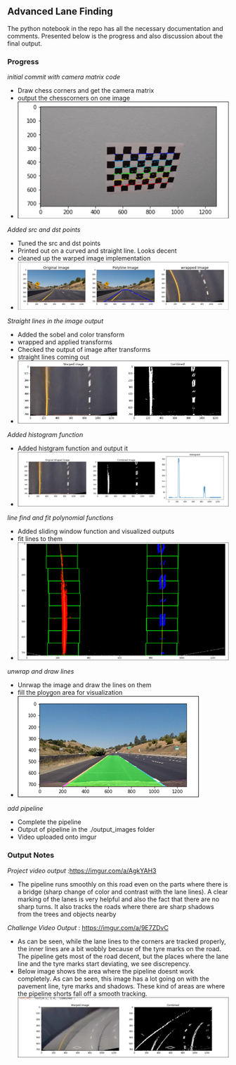 ## Advanced Lane Finding
The python notebook in the repo has all the necessary documentation and comments. Presented below is the progress and also discussion about the final output.

### Progress
*initial commit with camera matrix code*
 - Draw chess corners and get the camera matrix
 - output the chesscorners on one image
 - ![chessboard_corners](./images/draw_chess_borad.png)

*Added src and dst points*
 - Tuned the src and dst points 
 - Printed out on a curved and straight line. Looks decent
 - cleaned up the warped image implementation
 - ![wrapped_image](./images/wrapped_image.png)

*Straight lines in the image output*
 - Added the sobel and color transform
 - wrapped and applied transforms
 - Checked the output of image after transforms
 - straight lines coming out
 - ![wrapped_straight](./images/wrapped_straight.png)

*Added histogram function*
 - Added histgram function and output it
 - ![histogram](./images/histogram.png)

*line find and fit polynomial functions*
 - Added sliding window function and visualized outputs
 - fit lines to them
 - ![sliding_window](./images/sliding_window.png)

*unwrap and draw lines*
 - Unrwap the image and draw the lines on them
 - fill the ploygon area for visualization
 - ![chessboard_corners](./images/unwrap_draw.png)

*add pipeline*
 - Complete the pipeline 
 - Output of pipeline in the ./output_images folder
 - Video uploaded onto imgur

### Output Notes
*Project video output* :https://imgur.com/a/AgkYAH3
* The pipeline runs smoothly on this road even on the parts where there is a bridge (sharp change of color and contrast with the lane lines). A clear marking of the lanes is very helpful and also the fact that there are no sharp turns. It also tracks the roads where there are sharp shadows from the trees and objects nearby

*Challenge Video Output* : https://imgur.com/a/9E7ZDvC
* As can be seen, while the lane lines to the corners are tracked properly, the inner lines are a bit wobbly because of the tyre marks on the road. The pipeline gets most of the road decent, but the places where the lane line and the tyre marks start deviating, we see discrepency.
* Below image shows the area where the pipeline doesnt work completely. As can be seen, this image has a lot going on with the pavement line, tyre marks and shadows. These kind of areas are where the pipeline shorts fall off a smooth tracking.
![challenging_condition_1](./images/challenging_condition_1.png)







